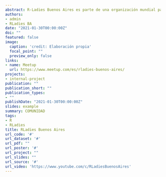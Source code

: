 ```yaml
---
abstract: R-Ladies Buenos Aires es parte de una organización mundial para promover la Diversidad de Género en la comunidad R.Nuestra meta es crear una atmósfera amigable para personas interesadas en programar en R en Buenos Aires que se identifiquen con géneros menos representados en la comunidad de R (que incluye pero no se limita a mujeres cis/trans, hombres trans, personas no binarias, género fluído o agénero). No importa si nunca usaste R o si tenés R como herramienta principal de trabajo. El objetivo es promover R, intercambiar conocimiento y crear una red de contactos a nivel local y global. [rladies.org]
authors:
- admin
- RLadies BA
date: "2021-01-30T00:00:00Z"
doi: ""
featured: false
image:
  caption: 'credit: Elaboración propia'
  focal_point: ""
  preview_only: false
links:
- name: Meetup
  url: https://www.meetup.com/es/rladies-buenos-aires/
projects:
- internal-project
publication: ""
publication_short: ""
publication_types:
- ""
publishDate: "2021-01-30T00:00:00Z"
slides: example
summary: COMUNIDAD
tags:
- R
- RLadies
title: RLadies Buenos Aires
url_code: '#'
url_dataset: '#'
url_pdf: ""
url_poster: '#'
url_project: ""
url_slides: ""
url_source: '#'
url_video: 'https://www.youtube.com/c/RLadiesBuenosAires'
---
```


[rladies.org]:https://rladies.org/



